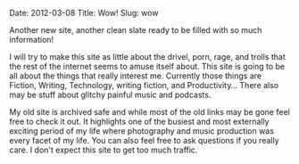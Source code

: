 Date: 2012-03-08
Title: Wow!
Slug: wow

Another new site, another clean slate ready to be filled with so much information!

I will try to make this site as little about the drivel, porn, rage, and trolls that the rest of the internet seems to amuse itself about. This site is going to be all about the things that really interest me.
Currently those things are Fiction, Writing, Technology, writing fiction, and Productivity… There also may be stuff about glitchy painful music and podcasts.


My old site is archived safe and while most of the old links may be gone feel free to check it out. It highlights one of the busiest and most externally exciting period of my life where photography and music production was every facet of my life.
You can also feel free to ask questions if you really care. I don't expect this site to get too much traffic.